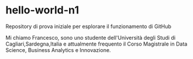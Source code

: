 # hello-world-n1
Repository di prova iniziale per esplorare il funzionamento di GitHub

Mi chiamo Francesco, sono uno studente dell'Università degli Studi di Cagliari,Sardegna,Italia e  attualmente frequento il Corso Magistrale in Data Science, Business Analytics e Innovazione.
